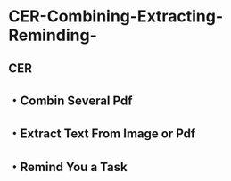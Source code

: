 # CER-Combining-Extracting-Reminding-

## CER
## ・Combin Several Pdf
## ・Extract Text From Image or Pdf
## ・Remind You a Task

